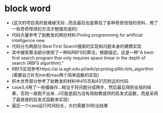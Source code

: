 # block word
- (这次的项目真的是难破天际...而且最后也是靠找了各种奇奇怪怪的资料，用了一些奇奇怪怪的方法才勉强完成的)
- 代码大量参考了助教发的两份材料:Prolog programming for artificial intelligence new. 
- 代码分为两部分:Best First Search搜索的实现和问题本身的建模实现
- 其中搜索算法部分使用了一种叫RBFS的算法，根据描述，这是一种"A best-first search program that only requires space linear in the depth of search (RBFS algorithm)."
- RBFS实现参考https://ai.ia.agh.edu.pl/wiki/pl:prolog:pllib:rbfs_algorithm (需要自己补充min和max两个简单函数的实现)
- 积木世界部分参考了助教发的材料中415页和431页附近的代码
- case3,4用了一些骚操作...相当于将问题分成两步，然后最后得到全局的结果，否则一直跑不出来...(可能是因为没有用助教提供的启发式函数，而是采用了最直接的启发式函数来实现)
- 最后一个case运行时间较长，大约需要30秒出结果